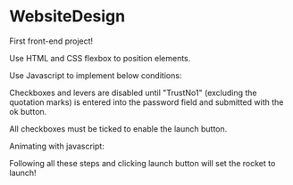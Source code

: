 # WebsiteDesign
First front-end project! 

Use HTML and CSS flexbox to position elements. 

Use Javascript to implement below conditions: 

Checkboxes and levers are disabled until "TrustNo1" (excluding the quotation marks) is entered into the password field and submitted with the ok button. 

All checkboxes must be ticked to enable the launch button. 

Animating with javascript:

Following all these steps and clicking launch button will set the rocket to launch! 
